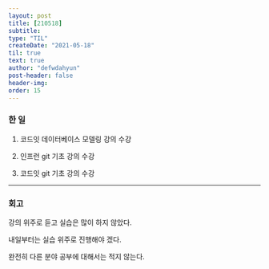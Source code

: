 ```yaml
---
layout: post
title: [210518] 
subtitle: 
type: "TIL"
createDate: "2021-05-18"
til: true
text: true
author: "defwdahyun"
post-header: false
header-img: 
order: 15
---
```

### **한 일**

1. 코드잇 데이터베이스 모델링 강의 수강

2. 인프런 git 기초 강의 수강

3. 코드잇 git 기초 강의 수강

<hr>

### 회고

강의 위주로 듣고 실습은 많이 하지 않았다.

내일부터는 실습 위주로 진행해야 겠다.

완전히 다른 분야 공부에 대해서는 적지 않는다. 